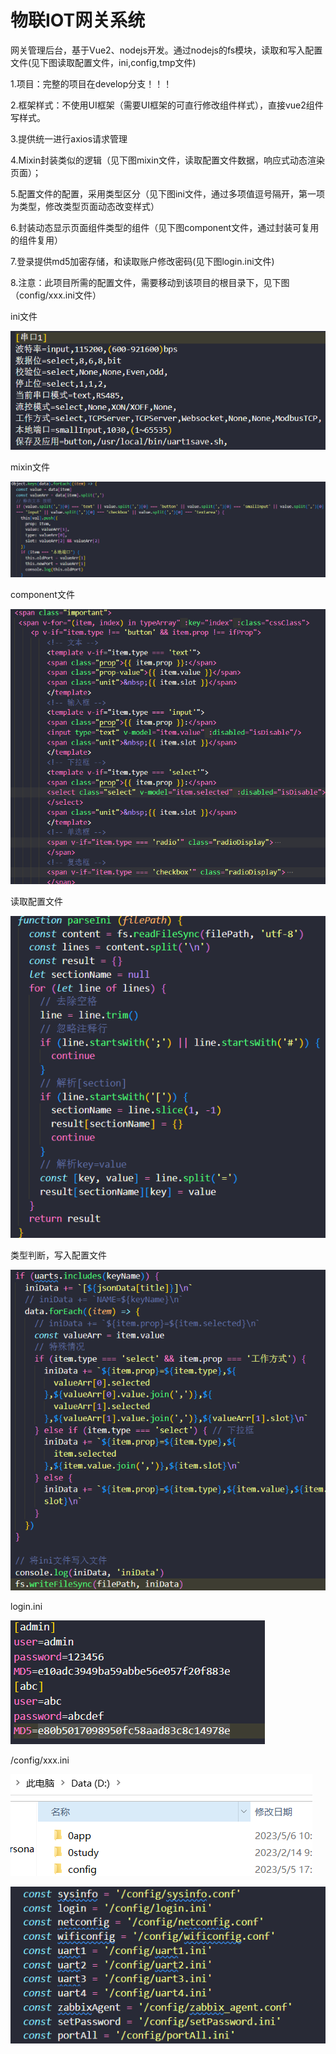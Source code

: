 

# 物联IOT网关系统

网关管理后台，基于Vue2、nodejs开发。通过nodejs的fs模块，读取和写入配置文件(见下图读取配置文件，ini,config,tmp文件)

1.项目：完整的项目在develop分支！！！

2.框架样式：不使用UI框架（需要UI框架的可直行修改组件样式），直接vue2组件写样式。

3.提供统一进行axios请求管理

4.Mixin封装类似的逻辑（见下图mixin文件，读取配置文件数据，响应式动态渲染页面）；

5.配置文件的配置，采用类型区分（见下图ini文件，通过多项值逗号隔开，第一项为类型，修改类型页面动态改变样式）

6.封装动态显示页面组件类型的组件（见下图component文件，通过封装可复用的组件复用）

7.登录提供md5加密存储，和读取账户修改密码(见下图login.ini文件)

8.注意：此项目所需的配置文件，需要移动到该项目的根目录下，见下图（config/xxx.ini文件）

ini文件

![1683704001086](assets/1683704001086.png)

mixin文件

![1683704152590](assets/1683704152590.png)

component文件

![1683704235209](assets/1683704235209.png)

读取配置文件

![1683704426907](assets/1683704426907.png)

类型判断，写入配置文件

![1683704390390](assets/1683704390390.png)

login.ini

![1683705973389](assets/1683705973389.png)

/config/xxx.ini

![1683706163932](assets/1683706163932.png)

![1683706136923](assets/1683706136923.png)